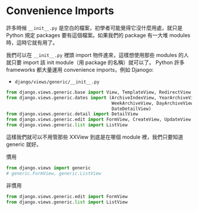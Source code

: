 # Convenience Imports

許多時候 `__init__.py` 是空白的檔案，初學者可能覺得它沒什麼用處，就只是 Python 規定 packages 要有這個檔案。如果我們的 package 有一大堆 modules 時，這時它就有用了。

我們可以在 `__init__.py` 裡頭 import 物件進來，這樣想使用那些 modules 的人就只要 import 該 init module（用 package 的名稱）就可以了。 Python 許多 frameworks 都大量運用 convenience imports，例如 Djanogo:

- `django/views/generic/__init__.py`

```python
from django.views.generic.base import View, TemplateView, RedirectView
from django.views.generic.dates import (ArchiveIndexView, YearArchiveView, MonthArchiveView,
                                        WeekArchiveView, DayArchiveView, TodayArchiveView,
                                        DateDetailView)
from django.views.generic.detail import DetailView
from django.views.generic.edit import FormView, CreateView, UpdateView, DeleteView
from django.views.generic.list import ListView
```

這樣我們就可以不用管那些 XXView 到底是在哪個 module 裡，我們只要知道 generic 就好。

慣用

```python
from django.views import generic
# generic.FormView, generic.ListView
```

非慣用

```python
from django.views.generic.edit import FormView
from django.views.generic.list import ListView
```
